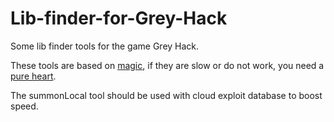 # Lib-finder-for-Grey-Hack

Some lib finder tools for the game Grey Hack.

These tools are based on [magic](https://en.wikipedia.org/wiki/Random_number_generation), if they are slow or do not work, you need a [pure heart](https://en.wikipedia.org/wiki/Luck).

The summonLocal tool should be used with cloud exploit database to boost speed.
